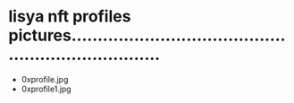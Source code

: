 # lisya nft profiles pictures......................................................................
- 0xprofile.jpg
- 0xprofile1.jpg
